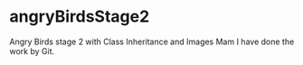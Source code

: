 # angryBirdsStage2
Angry Birds stage 2 with Class Inheritance and Images
Mam I have done the work by Git.
